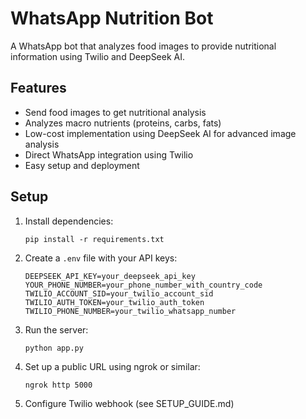 # WhatsApp Nutrition Bot

A WhatsApp bot that analyzes food images to provide nutritional information using Twilio and DeepSeek AI.

## Features

- Send food images to get nutritional analysis
- Analyzes macro nutrients (proteins, carbs, fats)
- Low-cost implementation using DeepSeek AI for advanced image analysis
- Direct WhatsApp integration using Twilio
- Easy setup and deployment

## Setup

1. Install dependencies:
   ```
   pip install -r requirements.txt
   ```

2. Create a `.env` file with your API keys:
   ```
   DEEPSEEK_API_KEY=your_deepseek_api_key
   YOUR_PHONE_NUMBER=your_phone_number_with_country_code
   TWILIO_ACCOUNT_SID=your_twilio_account_sid
   TWILIO_AUTH_TOKEN=your_twilio_auth_token
   TWILIO_PHONE_NUMBER=your_twilio_whatsapp_number
   ```

3. Run the server:
   ```
   python app.py
   ```

4. Set up a public URL using ngrok or similar:
   ```
   ngrok http 5000
   ```

5. Configure Twilio webhook (see SETUP_GUIDE.md) 